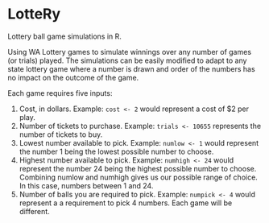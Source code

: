 # LotteRy
Lottery ball game simulations in R.

Using WA Lottery games to simulate winnings over any number of games (or trials) played. The simulations can be easily modified to adapt to any state lottery game where a number is drawn and order of the numbers has no impact on the outcome of the game. 

Each game requires five inputs:
1. Cost, in dollars. Example: ```cost <- 2``` would represent a cost of $2 per play.
2. Number of tickets to purchase. Example: ```trials <- 10655``` represents the number of tickets to buy.
3. Lowest number available to pick. Example: ```numlow <- 1``` would represent the number 1 being the lowest possible number to choose.
4. Highest number available to pick. Example: ```numhigh <- 24``` would represent the number 24 being the highest possible number to choose. Combining numlow and numhigh gives us our possible range of choice. In this case, numbers between 1 and 24.
5. Number of balls you are required to pick. Example: ```numpick <- 4``` would represent a a requirement to pick 4 numbers. Each game will be different.
